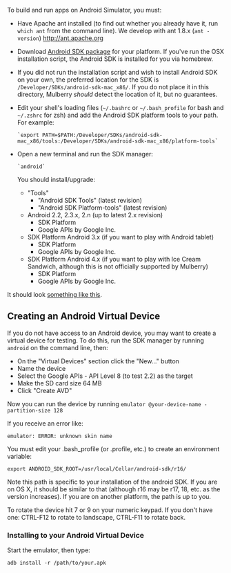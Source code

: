 To build and run apps on Android Simulator, you must:

- Have Apache ant installed (to find out whether you already have it, run
  `which ant` from the command line). We develop with ant 1.8.x (`ant -version`)
  http://ant.apache.org

- Download [Android SDK package](http://developer.android.com/sdk/index.html)
  for your platform. If you've run the OSX installation script, the Android SDK is installed for you via homebrew.

- If you did not run the installation script and wish to install Android SDK on your own, the preferred location for the SDK is
  `/Developer/SDKs/android-sdk-mac_x86/`. If you do not place it in this
  directory, Mulberry _should_ detect the location of it, but no guarantees.

- Edit your shell's loading files (`~/.bashrc` or `~/.bash_profile` for bash and
   `~/.zshrc` for zsh) and add the Android SDK platform tools to your path. For
   example:

	  `export PATH=$PATH:/Developer/SDKs/android-sdk-mac_x86/tools:/Developer/SDKs/android-sdk-mac_x86/platform-tools`

- Open a new terminal and run the SDK manager:

	  `android`

  You should install/upgrade:

  - "Tools"
    - "Android SDK Tools" (latest revision)
    - "Android SDK Platform-tools" (latest revision)
  - Android 2.2, 2.3.x, 2.n (up to latest 2.x revision)
    - SDK Platform
    - Google APIs by Google Inc.
  - SDK Platform Android 3.x (if you want to play with Android tablet)
    - SDK Platform
    - Google APIs by Google Inc.
  - SDK Platform Android 4.x (if you want to play with Ice Cream Sandwich, although this is not officially supported by Mulberry)
    - SDK Platform
    - Google APIs by Google Inc.

It should look [something like this](images/androidsdk.png).

## Creating an Android Virtual Device

If you do not have access to an Android device, you may want to create a
virtual device for testing. To do this, run the SDK manager by running
`android` on the command line, then:

- On the "Virtual Devices" section click the "New..." button
- Name the device
- Select the Google APIs - API Level 8 (to test 2.2) as the target
- Make the SD card size 64 MB
- Click "Create AVD"

Now you can run the device by running `emulator @your-device-name -partition-size 128`

If you receive an error like:

`emulator: ERROR: unknown skin name`

You must edit your .bash_profile (or .profile, etc.) to create an environment variable:

`export ANDROID_SDK_ROOT=/usr/local/Cellar/android-sdk/r16/`

Note this path is specific to your installation of the android SDK. If you are on OS X, it should be similar to that (although r16 may be r17, 18, etc. as the version increases). If you are on another platform, the path is up to you.

To rotate the device hit 7 or 9 on your numeric keypad. If you don't have one:
CTRL-F12 to rotate to landscape, CTRL-F11 to rotate back.

### Installing to your Android Virtual Device

Start the emulator, then type:

    adb install -r /path/to/your.apk